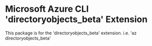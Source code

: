 Microsoft Azure CLI 'directoryobjects_beta' Extension
==========================================

This package is for the 'directoryobjects_beta' extension.
i.e. 'az directoryobjects_beta'
